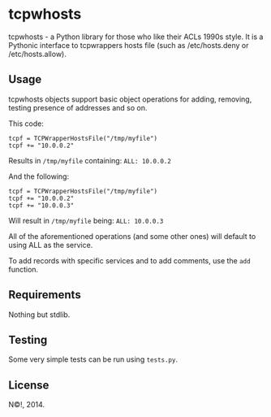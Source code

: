 tcpwhosts
=======

tcpwhosts - a Python library for those who like their ACLs 1990s
style. It is a Pythonic interface to tcpwrappers hosts file (such as
/etc/hosts.deny or /etc/hosts.allow).

Usage
-------

tcpwhosts objects support basic object operations for adding,
removing, testing presence of addresses and so on.

This code:
```
tcpf = TCPWrapperHostsFile("/tmp/myfile")
tcpf += "10.0.0.2"
```

Results in ```/tmp/myfile``` containing:
```ALL: 10.0.0.2```

And the following:
```
tcpf = TCPWrapperHostsFile("/tmp/myfile")
tcpf += "10.0.0.2"
tcpf += "10.0.0.3"
```

Will result in ```/tmp/myfile``` being:
```ALL: 10.0.0.3```

All of the aforementioned operations (and some other ones) will
default to using ALL as the service.

To add records with specific services and to add comments, use the
```add``` function.

Requirements
-------
Nothing but stdlib.

Testing
-------
Some very simple tests can be run using ```tests.py```.

License
-------
N©!, 2014.
